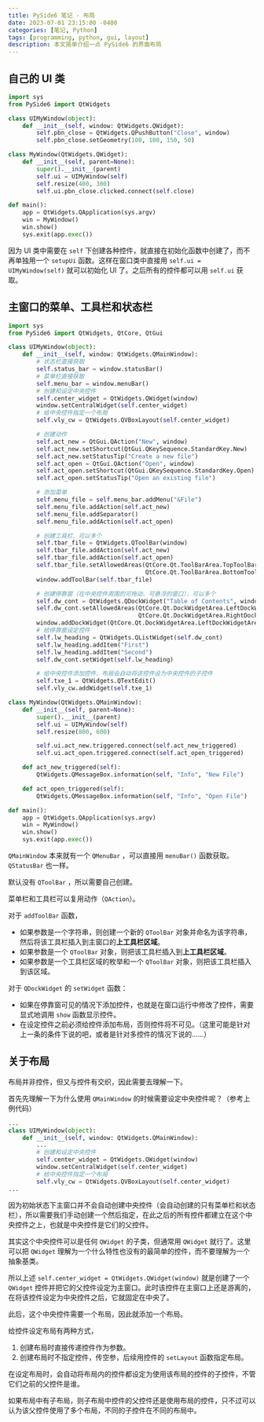 ```yaml
---
title: PySide6 笔记 - 布局
date: 2023-07-01 23:15:00 -0400
categories: [笔记, Python]
tags: [programming, python, gui, layout]
description: 本文简单介绍一点 PySide6 的界面布局
---
```


## 自己的 UI 类

```python
import sys
from PySide6 import QtWidgets

class UIMyWindow(object):
    def __init__(self, window: QtWidgets.QWidget):
        self.pbn_close = QtWidgets.QPushButton("Close", window)
        self.pbn_close.setGeometry(100, 100, 150, 50)

class MyWindow(QtWidgets.QWidget):
    def __init__(self, parent=None):
        super().__init__(parent)
        self.ui = UIMyWindow(self)
        self.resize(400, 300)
        self.ui.pbn_close.clicked.connect(self.close)

def main():
    app = QtWidgets.QApplication(sys.argv)
    win = MyWindow()
    win.show()
    sys.exit(app.exec())
```

因为 UI 类中需要在 `self` 下创建各种控件，就直接在初始化函数中创建了，而不再单独用一个 `setupUi` 函数。这样在窗口类中直接用 `self.ui = UIMyWindow(self)` 就可以初始化 UI 了。之后所有的控件都可以用 `self.ui` 获取。

## 主窗口的菜单、工具栏和状态栏

```python
import sys
from PySide6 import QtWidgets, QtCore, QtGui

class UIMyWindow(object):
    def __init__(self, window: QtWidgets.QMainWindow):
        # 状态栏直接获取
        self.status_bar = window.statusBar()
        # 菜单栏直接获取
        self.menu_bar = window.menuBar()
        # 创建和设定中央控件
        self.center_widget = QtWidgets.QWidget(window)
        window.setCentralWidget(self.center_widget)
        # 给中央控件指定一个布局
        self.vly_cw = QtWidgets.QVBoxLayout(self.center_widget)

        # 创建动作
        self.act_new = QtGui.QAction("New", window)
        self.act_new.setShortcut(QtGui.QKeySequence.StandardKey.New)
        self.act_new.setStatusTip("Create a new file")
        self.act_open = QtGui.QAction("Open", window)
        self.act_open.setShortcut(QtGui.QKeySequence.StandardKey.Open)
        self.act_open.setStatusTip("Open an existing file")

        # 添加菜单
        self.menu_file = self.menu_bar.addMenu("&File")
        self.menu_file.addAction(self.act_new)
        self.menu_file.addSeparator()
        self.menu_file.addAction(self.act_open)

        # 创建工具栏，可以多个
        self.tbar_file = QtWidgets.QToolBar(window)
        self.tbar_file.addAction(self.act_new)
        self.tbar_file.addAction(self.act_open)
        self.tbar_file.setAllowedAreas(QtCore.Qt.ToolBarArea.TopToolBarArea |
                                       QtCore.Qt.ToolBarArea.BottomToolBarArea)
        window.addToolBar(self.tbar_file)

        # 创建停靠窗（在中央控件周围的可拖动、可悬浮的窗口），可以多个
        self.dw_cont = QtWidgets.QDockWidget("Table of Contents", window)
        self.dw_cont.setAllowedAreas(QtCore.Qt.DockWidgetArea.LeftDockWidgetArea |
                                     QtCore.Qt.DockWidgetArea.RightDockWidgetArea)
        window.addDockWidget(QtCore.Qt.DockWidgetArea.LeftDockWidgetArea, self.dw_cont)
        # 给停靠窗设定控件
        self.lw_heading = QtWidgets.QListWidget(self.dw_cont)
        self.lw_heading.addItem("First")
        self.lw_heading.addItem("Second")
        self.dw_cont.setWidget(self.lw_heading)

        # 给中央控件添加控件，布局会自动将该控件设为中央控件的子控件
        self.txe_1 = QtWidgets.QTextEdit()
        self.vly_cw.addWidget(self.txe_1)

class MyWindow(QtWidgets.QMainWindow):
    def __init__(self, parent=None):
        super().__init__(parent)
        self.ui = UIMyWindow(self)
        self.resize(800, 600)

        self.ui.act_new.triggered.connect(self.act_new_triggered)
        self.ui.act_open.triggered.connect(self.act_open_triggered)

    def act_new_triggered(self):
        QtWidgets.QMessageBox.information(self, "Info", "New File")

    def act_open_triggered(self):
        QtWidgets.QMessageBox.information(self, "Info", "Open File")

def main():
    app = QtWidgets.QApplication(sys.argv)
    win = MyWindow()
    win.show()
    sys.exit(app.exec())
```

`QMainWindow` 本来就有一个 `QMenuBar` ，可以直接用 `menuBar()` 函数获取。 `QStatusBar` 也一样。

默认没有 `QToolBar` ，所以需要自己创建。

菜单栏和工具栏可以复用动作（`QAction`）。

对于 `addToolBar` 函数，

- 如果参数是一个字符串，则创建一个新的 `QToolBar` 对象并命名为该字符串，然后将该工具栏插入到主窗口的**上工具栏区域**。
- 如果参数是一个 `QToolBar` 对象，则把该工具栏插入到**上工具栏区域**。
- 如果参数是一个工具栏区域的枚举和一个 `QToolBar` 对象，则把该工具栏插入到该区域。

对于 `QDockWidget` 的 `setWidget` 函数：

- 如果在停靠窗可见的情况下添加控件，也就是在窗口运行中修改了控件，需要显式地调用 `show` 函数显示控件。
- 在设定控件之前必须给控件添加布局，否则控件将不可见。（这里可能是针对上一条的条件下说的吧，或者是针对多控件的情况下说的……）

## 关于布局

布局并非控件，但又与控件有交织，因此需要去理解一下。

首先先理解一下为什么使用 `QMainWindow` 的时候需要设定中央控件呢？（参考上例代码）

```python
...
class UIMyWindow(object):
    def __init__(self, window: QtWidgets.QMainWindow):
        ...
        # 创建和设定中央控件
        self.center_widget = QtWidgets.QWidget(window)
        window.setCentralWidget(self.center_widget)
        # 给中央控件指定一个布局
        self.vly_cw = QtWidgets.QVBoxLayout(self.center_widget)
...
```

因为初始状态下主窗口并不会自动创建中央控件（会自动创建的只有菜单栏和状态栏），所以需要我们手动创建一个然后指定，在此之后的所有控件都建立在这个中央控件之上，也就是中央控件是它们的父控件。

其实这个中央控件可以是任何 `QWidget` 的子类，但通常用 `QWidget` 就行了。这里可以把 `QWidget` 理解为一个什么特性也没有的最简单的控件，而不要理解为一个抽象基类。

所以上述 `self.center_widget = QtWidgets.QWidget(window)` 就是创建了一个 `QWidget` 控件并把它的父控件设定为主窗口。此时该控件在主窗口上还是游离的，在将该控件设定为中央控件之后，它就固定在中央了。

此后，这个中央控件需要一个布局，因此就添加一个布局。

给控件设定布局有两种方式，

1. 创建布局时直接传递控件作为参数。
2. 创建布局时不指定控件，传空参，后续用控件的 `setLayout` 函数指定布局。

在设定布局时，会自动将布局内的控件都设定为使用该布局的控件的子控件，不管它们之前的父控件是谁。

如果布局中有子布局，则子布局中控件的父控件还是使用布局的控件，只不过可以认为该父控件使用了多个布局，不同的子控件在不同的布局中。
